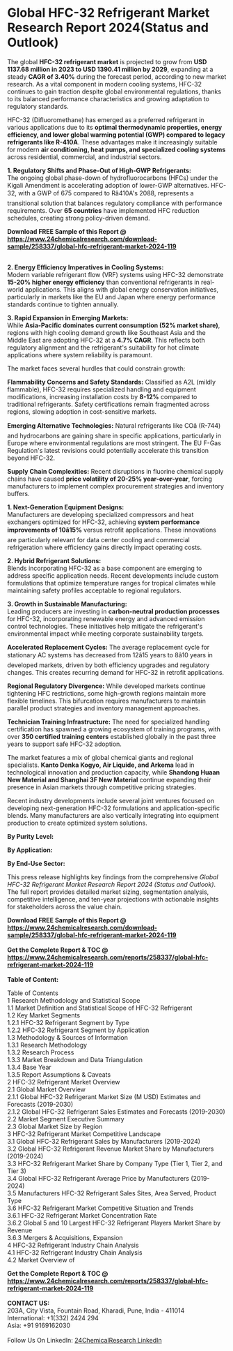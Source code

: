 <h1>Global HFC-32 Refrigerant Market Research Report 2024(Status and Outlook)</h1><p>The global <strong>HFC-32 refrigerant market</strong> is projected to grow from <strong>USD 1137.68 million in 2023 to USD 1390.41 million by 2029</strong>, expanding at a steady <strong>CAGR of 3.40%</strong> during the forecast period, according to new market research. As a vital component in modern cooling systems, HFC-32 continues to gain traction despite global environmental regulations, thanks to its balanced performance characteristics and growing adaptation to regulatory standards.</p><p>HFC-32 (Difluoromethane) has emerged as a preferred refrigerant in various applications due to its <strong>optimal thermodynamic properties, energy efficiency, and lower global warming potential (GWP) compared to legacy refrigerants like R-410A</strong>. These advantages make it increasingly suitable for modern <strong>air conditioning, heat pumps, and specialized cooling systems</strong> across residential, commercial, and industrial sectors.</p><p><strong>1. Regulatory Shifts and Phase-Out of High-GWP Refrigerants:</strong><br>
The ongoing global phase-down of hydrofluorocarbons (HFCs) under the Kigali Amendment is accelerating adoption of lower-GWP alternatives. HFC-32, with a GWP of 675 compared to Râ410A's 2088, represents a transitional solution that balances regulatory compliance with performance requirements. Over <strong>65 countries</strong> have implemented HFC reduction schedules, creating strong policy-driven demand.</p><div><b>Download FREE Sample of this Report @ 
            <a href="https://www.24chemicalresearch.com/download-sample/258337/global-hfc-refrigerant-market-2024-119">
            https://www.24chemicalresearch.com/download-sample/258337/global-hfc-refrigerant-market-2024-119</a></b></div><br><p><strong>2. Energy Efficiency Imperatives in Cooling Systems:</strong><br>
Modern variable refrigerant flow (VRF) systems using HFC-32 demonstrate <strong>15-20% higher energy efficiency</strong> than conventional refrigerants in real-world applications. This aligns with global energy conservation initiatives, particularly in markets like the EU and Japan where energy performance standards continue to tighten annually.</p><p><strong>3. Rapid Expansion in Emerging Markets:</strong><br>
While <strong>Asia-Pacific dominates current consumption (52% market share)</strong>, regions with high cooling demand growth like Southeast Asia and the Middle East are adopting HFC-32 at a <strong>4.7% CAGR</strong>. This reflects both regulatory alignment and the refrigerant's suitability for hot climate applications where system reliability is paramount.</p><p>The market faces several hurdles that could constrain growth:</p><p><strong>Flammability Concerns and Safety Standards:</strong> Classified as A2L (mildly flammable), HFC-32 requires specialized handling and equipment modifications, increasing installation costs by <strong>8-12%</strong> compared to traditional refrigerants. Safety certifications remain fragmented across regions, slowing adoption in cost-sensitive markets.</p><p><strong>Emerging Alternative Technologies:</strong> Natural refrigerants like COâ (R-744) and hydrocarbons are gaining share in specific applications, particularly in Europe where environmental regulations are most stringent. The EU F-Gas Regulation's latest revisions could potentially accelerate this transition beyond HFC-32.</p><p><strong>Supply Chain Complexities:</strong> Recent disruptions in fluorine chemical supply chains have caused <strong>price volatility of 20-25% year-over-year</strong>, forcing manufacturers to implement complex procurement strategies and inventory buffers.</p><p><strong>1. Next-Generation Equipment Designs:</strong><br>
Manufacturers are developing specialized compressors and heat exchangers optimized for HFC-32, achieving <strong>system performance improvements of 10â15%</strong> versus retrofit applications. These innovations are particularly relevant for data center cooling and commercial refrigeration where efficiency gains directly impact operating costs.</p><p><strong>2. Hybrid Refrigerant Solutions:</strong><br>
Blends incorporating HFC-32 as a base component are emerging to address specific application needs. Recent developments include custom formulations that optimize temperature ranges for tropical climates while maintaining safety profiles acceptable to regional regulators.</p><p><strong>3. Growth in Sustainable Manufacturing:</strong><br>
Leading producers are investing in <strong>carbon-neutral production processes</strong> for HFC-32, incorporating renewable energy and advanced emission control technologies. These initiatives help mitigate the refrigerant's environmental impact while meeting corporate sustainability targets.</p><p><strong>Accelerated Replacement Cycles:</strong> 
    The average replacement cycle for stationary AC systems has decreased from 12â15 years to 8â10 years in developed markets, driven by both efficiency upgrades and regulatory changes. This creates recurring demand for HFC-32 in retrofit applications.</p><p><strong>Regional Regulatory Divergence:</strong>
    While developed markets continue tightening HFC restrictions, some high-growth regions maintain more flexible timelines. This bifurcation requires manufacturers to maintain parallel product strategies and inventory management approaches.</p><p><strong>Technician Training Infrastructure:</strong>
    The need for specialized handling certification has spawned a growing ecosystem of training programs, with over <strong>350 certified training centers</strong> established globally in the past three years to support safe HFC-32 adoption.</p><p>The market features a mix of global chemical giants and regional specialists. <strong>Kanto Denka Kogyo, Air Liquide, and Arkema</strong> lead in technological innovation and production capacity, while <strong>Shandong Huaan New Material and Shanghai 3F New Material</strong> continue expanding their presence in Asian markets through competitive pricing strategies.</p><p>Recent industry developments include several joint ventures focused on developing next-generation HFC-32 formulations and application-specific blends. Many manufacturers are also vertically integrating into equipment production to create optimized system solutions.</p><p><strong>By Purity Level:</strong></p><p><strong>By Application:</strong></p><p><strong>By End-Use Sector:</strong></p><p>This press release highlights key findings from the comprehensive <em>Global HFC-32 Refrigerant Market Research Report 2024 (Status and Outlook)</em>. The full report provides detailed market sizing, segmentation analysis, competitive intelligence, and ten-year projections with actionable insights for stakeholders across the value chain.</p><div><b>Download FREE Sample of this Report @ 
            <a href="https://www.24chemicalresearch.com/download-sample/258337/global-hfc-refrigerant-market-2024-119">
            https://www.24chemicalresearch.com/download-sample/258337/global-hfc-refrigerant-market-2024-119</a></b></div><br><div><b>Get the Complete Report & TOC @ 
            <a href="https://www.24chemicalresearch.com/reports/258337/global-hfc-refrigerant-market-2024-119">
            https://www.24chemicalresearch.com/reports/258337/global-hfc-refrigerant-market-2024-119</a></b></div><br>
            <b>Table of Content:</b><p>Table of Contents<br />
1 Research Methodology and Statistical Scope<br />
1.1 Market Definition and Statistical Scope of HFC-32 Refrigerant<br />
1.2 Key Market Segments<br />
1.2.1 HFC-32 Refrigerant Segment by Type<br />
1.2.2 HFC-32 Refrigerant Segment by Application<br />
1.3 Methodology & Sources of Information<br />
1.3.1 Research Methodology<br />
1.3.2 Research Process<br />
1.3.3 Market Breakdown and Data Triangulation<br />
1.3.4 Base Year<br />
1.3.5 Report Assumptions & Caveats<br />
2 HFC-32 Refrigerant Market Overview<br />
2.1 Global Market Overview<br />
2.1.1 Global HFC-32 Refrigerant Market Size (M USD) Estimates and Forecasts (2019-2030)<br />
2.1.2 Global HFC-32 Refrigerant Sales Estimates and Forecasts (2019-2030)<br />
2.2 Market Segment Executive Summary<br />
2.3 Global Market Size by Region<br />
3 HFC-32 Refrigerant Market Competitive Landscape<br />
3.1 Global HFC-32 Refrigerant Sales by Manufacturers (2019-2024)<br />
3.2 Global HFC-32 Refrigerant Revenue Market Share by Manufacturers (2019-2024)<br />
3.3 HFC-32 Refrigerant Market Share by Company Type (Tier 1, Tier 2, and Tier 3)<br />
3.4 Global HFC-32 Refrigerant Average Price by Manufacturers (2019-2024)<br />
3.5 Manufacturers HFC-32 Refrigerant Sales Sites, Area Served, Product Type<br />
3.6 HFC-32 Refrigerant Market Competitive Situation and Trends<br />
3.6.1 HFC-32 Refrigerant Market Concentration Rate<br />
3.6.2 Global 5 and 10 Largest HFC-32 Refrigerant Players Market Share by Revenue<br />
3.6.3 Mergers & Acquisitions, Expansion<br />
4 HFC-32 Refrigerant Industry Chain Analysis<br />
4.1 HFC-32 Refrigerant Industry Chain Analysis<br />
4.2 Market Overview of</p><div><b>Get the Complete Report & TOC @ 
            <a href="https://www.24chemicalresearch.com/reports/258337/global-hfc-refrigerant-market-2024-119">
            https://www.24chemicalresearch.com/reports/258337/global-hfc-refrigerant-market-2024-119</a></b></div><br><b>CONTACT US:</b><br>
            203A, City Vista, Fountain Road, Kharadi, Pune, India - 411014<br>
            International: +1(332) 2424 294<br>
            Asia: +91 9169162030 <br><br>
            Follow Us On LinkedIn: <a href="https://www.linkedin.com/company/24chemicalresearch/">24ChemicalResearch LinkedIn</a>